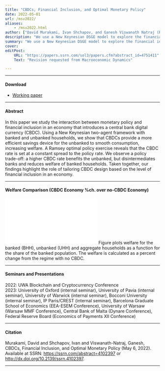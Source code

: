 ```yaml
---
title: "CBDCs, Financial Inclusion, and Optimal Monetary Policy" 
date: 2022-05-01
url: /msv2022/
aliases: 
    - /msv2022.html
author: ["David Murakami, Ivan Shchapov, and Ganesh Viswanath Natraj (R&R from Macroeconomic Dynamics)"]
description: "We use a New Keynesian DSGE model to explore the financial inclusion tradeoffs of extending a retail-indirect CBDC to the unbanked, as well as optimal monetary considerations." 
summary: "We use a New Keynesian DSGE model to explore the financial inclusion tradeoffs of extending a retail-indirect CBDC to the unbanked, as well as optimal monetary considerations." 
cover:
editPost:
    URL: "https://papers.ssrn.com/sol3/papers.cfm?abstract_id=4751411"
    Text: "Revision requested from Macroeconomic Dynamics"

---
```


---

#### Download

+ [Working paper](https://papers.ssrn.com/sol3/papers.cfm?abstract_id=4102397)

---

#### Abstract

In this paper we study the interaction between monetary policy and financial inclusion in an economy that introduces a central bank digital currency (CBDC). Using a New Keynesian two-agent framework with banked and unbanked households, we show that CBDCs provide a more efficient savings device for the unbanked to smooth consumption, increasing welfare. A Ramsey optimal policy exercise reveals that the CBDC rate is set at a constant spread to the policy rate. We observe a policy trade-off: a higher CBDC rate benefits the unbanked, but disintermediates banks and reduces welfare of banked households. Taken together, our findings highlight the role of tailoring CBDC design based on the level of financial inclusion in an economy.

---

#### Welfare Comparison (CBDC Economy %ch. over no-CBDC Economy)

![](/msv2022_fig5.pdf)
Figure plots welfare for the banked (BHH), unbanked (UHH) and aggregate households as a function for the share of the banked population. The welfare is calculated as a percent change from the regime with no CBDC.

---

#### Seminars and Presentations

2022: UWA Blockchain and Cryptocurrency Conference  
2023: University of Oxford (internal seminar), University of Pavia (internal seminar), University of Warwick (internal seminar), Bocconi University (internal seminar), IP Paris/CREST (internal seminar), Barcelona Graduate School of Economics (EEA-ESEM Conference), University of Warsaw (Warsaw MMF Conference), Central Bank of Malta (Dynare Conference), Federal Reserve Board (Economics of Payments XII Conference)  

---

#### Citation

Murakami, David and Shchapov, Ivan and Viswanath-Natraj, Ganesh, CBDCs, Financial Inclusion, and Optimal Monetary Policy (May 6, 2022). Available at SSRN: https://ssrn.com/abstract=4102397 or http://dx.doi.org/10.2139/ssrn.4102397.

---